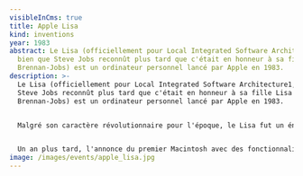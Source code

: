 ```yaml
---
visibleInCms: true
title: Apple Lisa
kind: inventions
year: 1983
abstract: Le Lisa (officiellement pour Local Integrated Software Architecture1,
  bien que Steve Jobs reconnût plus tard que c'était en honneur à sa fille Lisa
  Brennan-Jobs) est un ordinateur personnel lancé par Apple en 1983.
description: >-
  Le Lisa (officiellement pour Local Integrated Software Architecture1, bien que
  Steve Jobs reconnût plus tard que c'était en honneur à sa fille Lisa
  Brennan-Jobs) est un ordinateur personnel lancé par Apple en 1983.


  Malgré son caractère révolutionnaire pour l'époque, le Lisa fut un énorme échec commercial pour Apple, en raison essentiellement de son prix très élevé.


  Un an plus tard, l'annonce du premier Macintosh avec des fonctionnalités plus faibles (pas de multitâche) mais pour un quart du prix, ajoute au Lisa la fonction de machine de développement logiciel pour le Macintosh (ceci en particulier grâce à sa capacité en RAM de 1 Mo et son disque dur que n'avait pas le Macintosh).
image: /images/events/apple_lisa.jpg
---
```

